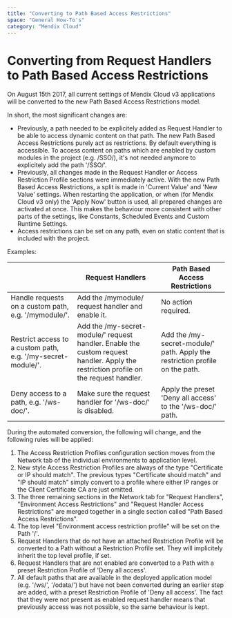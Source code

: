 ```yaml
---
title: "Converting to Path Based Access Restrictions"
space: "General How-To's"
category: "Mendix Cloud"
---
```

# Converting from Request Handlers to Path Based Access Restrictions

On August 15th 2017, all current settings of Mendix Cloud v3 applications will be converted to the new Path Based Access Restrictions model.

In short, the most significant changes are:
* Previously, a path needed to be explicitely added as Request Handler to be able to access dynamic content on that path. The new Path Based Access Restrictions purely act as restrictions. By default everything is accessible. To access content on paths which are enabled by custom modules in the project (e.g. /SSO/), it's not needed anymore to explicitely add the path '/SSO/'.
* Previously, all changes made in the Request Handler or Access Restriction Profile sections were immediately active. With the new Path Based Access Restrictions, a split is made in 'Current Value' and 'New Value' settings. When restarting the application, or when (for Mendix Cloud v3 only) the 'Apply Now' button is used, all prepared changes are activated at once. This makes the behaviour more consistent with other parts of the settings, like Constants, Scheduled Events and Custom Runtime Settings.
* Access restrictions can be set on any path, even on static content that is included with the project.

Examples:

|    | Request Handlers | Path Based Access Restrictions |
| --- | --- | --- |
| Handle requests on a custom path, e.g. '/mymodule/'. | Add the /mymodule/ request handler and enable it. | No action required. |
| Restrict access to a custom path, e.g. '/my-secret-module/'. | Add the /my-secret-module/' request handler. Enable the custom request handler. Apply the restriction profile on the request handler. | Add the /my-secret-module/' path. Apply the restriction profile on the path. |
| Deny access to a path, e.g. '/ws-doc/'. | Make sure the request handler for '/ws-doc/' is disabled. | Apply the preset 'Deny all access' to the '/ws-doc/' path. |

During the automated conversion, the following will change, and the following rules will be applied:

1. The Access Restriction Profiles configuration section moves from the Network tab of the individual environments to application level.
2. New style Access Restriction Profiles are always of the type "Certificate or IP should match". The previous types "Certificate should match" and "IP should match" simply convert to a profile where either IP ranges or the Client Certificate CA are just omitted.
3. The three remaining sections in the Network tab for "Request Handlers", "Environment Access Restrictions" and "Request Handler Access Restrictions" are merged together in a single section called "Path Based Access Restrictions".
4. The top level "Environment access restriction profile" will be set on the Path '/'.
5. Request Handlers that do not have an attached Restriction Profile will be converted to a Path without a Restriction Profile set. They will implicitely inherit the top level profile, if set.
6. Request Handlers that are not enabled are converted to a Path with a preset Restriction Profile of 'Deny all access'.
7. All default paths that are available in the deployed application model (e.g. '/ws/', '/odata/') but have not been converted during an earlier step are added, with a preset Restriction Profile of 'Deny all access'. The fact that they were not present as enabled request handler means that previously access was not possible, so the same behaviour is kept.
